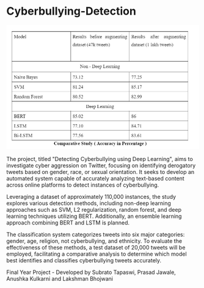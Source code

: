 # Cyberbullying-Detection
![Image](accuracy_comparison.jpg)

The project, titled "Detecting Cyberbullying using Deep Learning", aims to investigate cyber aggression on Twitter, focusing on identifying derogatory tweets based on gender, race, or sexual orientation. It seeks to develop an automated system capable of accurately analyzing text-based content across online platforms to detect instances of cyberbullying. 

Leveraging a dataset of approximately 110,000 instances, the study explores various detection methods, including non-deep learning approaches such as SVM, L2 regularization, random forest, and deep learning techniques utilizing BERT. Additionally, an ensemble learning approach combining BERT and LSTM is planned. 

The classification system categorizes tweets into six major categories: gender, age, religion, not cyberbullying, and ethnicity. To evaluate the effectiveness of these methods, a test dataset of 20,000 tweets will be employed, facilitating a comparative analysis to determine which model best identifies and classifies cyberbullying tweets accurately.

Final Year Project - Developed by Subrato Tapaswi, Prasad Jawale, Anushka Kulkarni and Lakshman Bhojwani




